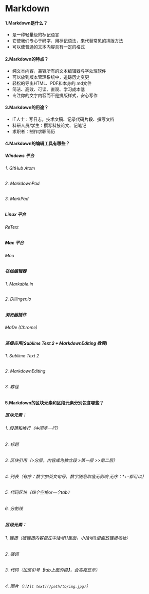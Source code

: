 # Markdown
#### 1.Markdown是什么？
- 是一种轻量级的标记语言
- 它使我们专心于码字，用标记语法，来代替常见的排版方法
- 可以使普通的文本内容具有一定的格式

#### 2.Markdown的特点？
- 纯文本内容，兼容所有的文本编辑器与字处理软件
- 可以放到版本管理系统中，追踪历史变更
- 轻松的导出HTML、PDF和本身的.md文件
- 简洁、高效、可读、直观、学习成本低
- 专注你的文字内容而不是排版样式，安心写作

#### 3.Markdown的用途？
- IT人士：写日志，技术文稿、记录代码片段、撰写文档
- 科研人员/学生：撰写科技论文、记笔记
- 求职者：制作求职简历


#### 4.Markdown的编辑工具有哪些？
##### Windows 平台
###### 1. GitHub Atom
###### 2. MarkdownPad
###### 3. MarkPad

##### Linux 平台
###### ReText

##### Mac 平台
###### Mou

##### 在线编辑器
###### 1. Markable.in
###### 2. Dillinger.io

##### 浏览器插件
###### MaDe (Chrome)

##### 高级应用(Sublime Text 2 + MarkdownEditing 教程)
###### 1. Sublime Text 2
###### 2. MarkdownEditing
###### 3. 教程

#### 5.Markdown的区块元素和区段元素分别包含哪些？
##### 区块元素：
###### 1. 段落和换行（中间空一行）
###### 2. 标题
###### 3. 区块引用（>分层，内容成为独立段 >第一层 >>第二层）
###### 4. 列表（有序：数字加英文句号，数字随意取值无影响  无序：*+-都可以）
###### 5. 代码区块（四个空格or一个tab）
###### 6. 分割线

##### 区段元素：
###### 1. 链接（被链接内容包在中括号[]里面，小括号()里面放链接地址）
###### 2. 强调
###### 3. 代码（加反引号【tab上面的键】，会高亮显示）
###### 4. 图片（`![Alt text](/path/to/img.jpg)`）
